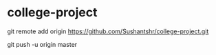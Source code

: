 # college-project
git remote add origin https://github.com/Sushantshr/college-project.git

git push -u origin master
